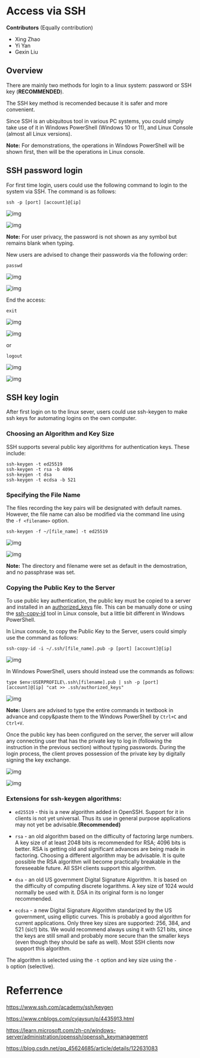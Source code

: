 # Access via SSH

**Contributors** (Equally contribution)

- Xing Zhao
- Yi Yan
- Gexin Liu

## Overview

  There are mainly two methods for login to a linux system: password or SSH key (**RECOMMENDED**). 

  The SSH key method is recomended because it is safer and more convenient. 

  Since SSH is an ubiquitous tool in various PC systems, you could simply take use of it in Windows PowerShell (Windows 10 or 11), and Linux Console (almost all Linux versions). 

**Note:** For demonstrations, the operations in Windows PowerShell will be shown first, then will be the operations in Linux console.   

## SSH password login

For first time login, users could use the following command to login to the system via SSH. The command is as follows:

```
ssh -p [port] [account]@[ip]
```

<img title="" src="https://github.com/HoshinoKyouna/doc-manual-pub/blob/image-link-repair/SSH/image/ssh%20powershell.gif?raw=true" alt="img" data-align="inline">

![img](https://github.com/HoshinoKyouna/doc-manual-pub/blob/image-link-repair/SSH/image/ssh%20linux.gif?raw=true)

**Note:** For user privacy, the password is not shown as any symbol but remains blank when typing.

New users are advised to change their passwords via the following order:

```
passwd
```

![img](https://github.com/HoshinoKyouna/doc-manual-pub/blob/image-link-repair/SSH/image/passwd%20powershell.gif?raw=true)

![img](https://github.com/HoshinoKyouna/doc-manual-pub/blob/image-link-repair/SSH/image/passwd%20linux.gif?raw=true)

End the access:

```
exit
```

![img](https://github.com/HoshinoKyouna/doc-manual-pub/blob/image-link-repair/SSH/image/exit%20powershell.gif?raw=true)

![img](https://github.com/HoshinoKyouna/doc-manual-pub/blob/image-link-repair/SSH/image/exit%20linux.gif?raw=true)

or

```
logout
```

![img](https://github.com/HoshinoKyouna/doc-manual-pub/blob/image-link-repair/SSH/image/logout%20powershell.gif?raw=true)

![img](https://github.com/HoshinoKyouna/doc-manual-pub/blob/image-link-repair/SSH/image/logout%20linux.gif?raw=true)

## SSH key login

After first login on to the linux sever, users could use ssh-keygen to make ssh keys for automating logins on the own computer.

### Choosing an Algorithm and Key Size

SSH supports several public key algorithms for authentication keys. These include:

```
ssh-keygen -t ed25519
ssh-keygen -t rsa -b 4096
ssh-keygen -t dsa
ssh-keygen -t ecdsa -b 521
```

### Specifying the File Name

The files recording the key pairs will be designated with default names. However, the file name can also be modified via the command line using the `-f <filename>` option.

```
ssh-keygen -f ~/[file_name] -t ed25519
```

![img](https://github.com/HoshinoKyouna/doc-manual-pub/blob/image-link-repair/SSH/image/ssh-keygen%20powershell.gif?raw=true)

![img](https://github.com/HoshinoKyouna/doc-manual-pub/blob/image-link-repair/SSH/image/ssh-keygen%20linux.gif?raw=true)

**Note:** The directory and filename were set as default in the demostration, and no passphrase was set.

### Copying the Public Key to the Server

To use public key authentication, the public key must be copied to a server and installed in an [authorized_keys](https://www.ssh.com/ssh/authorized_keys) file. This can be manually done or using the [ssh-copy-id](https://www.ssh.com/ssh/copy-id) tool in Linux console, but a little bit different in Windows PowerShell.

In Linux console, to copy the Public Key to the Server, users could simply use the command as follows:

```
ssh-copy-id -i ~/.ssh/[file_name].pub -p [port] [account]@[ip]
```

![img](https://github.com/HoshinoKyouna/doc-manual-pub/blob/image-link-repair/SSH/image/copy%20pub%20key%20linux.gif?raw=true)

In Windows PowerShell, users should instead use the commands as follows:

```
type $env:USERPROFILE\.ssh\[filename].pub | ssh -p [port] [account]@[ip] "cat >> .ssh/authorized_keys"
```

![img](https://github.com/HoshinoKyouna/doc-manual-pub/blob/image-link-repair/SSH/image/copy%20pub%20key%20powershell.gif?raw=true)

**Note:** Users are advised to type the entire commands in textbook in advance and copy&paste them to the Windows PowerShell by `Ctrl+C` and `Ctrl+V`.

Once the public key has been configured on the server, the server will allow any connecting user that has the private key to log in (following the instruction in the previous section) without typing passwords. During the login process, the client proves possession of the private key by digitally signing the key exchange.

![img](https://github.com/HoshinoKyouna/doc-manual-pub/blob/image-link-repair/SSH/image/ssh-key%20login%20powershell.gif?raw=true)

![img](https://github.com/HoshinoKyouna/doc-manual-pub/blob/image-link-repair/SSH/image/ssh-key%20login%20linux.gif?raw=true)

### Extensions for ssh-keygen algorithms:

- `ed25519` - this is a new algorithm added in OpenSSH. Support for it in clients is not yet universal. Thus its use in general purpose applications may not yet be advisable.**(Recommended)**

- `rsa` - an old algorithm based on the difficulty of factoring large numbers. A key size of at least 2048 bits is recommended for RSA; 4096 bits is better. RSA is getting old and significant advances are being made in factoring. Choosing a different algorithm may be advisable. It is quite possible the RSA algorithm will become practically breakable in the foreseeable future. All SSH clients support this algorithm.

- `dsa` - an old US government Digital Signature Algorithm. It is based on the difficulty of computing discrete logarithms. A key size of 1024 would normally be used with it. DSA in its original form is no longer recommended.

- `ecdsa` - a new Digital Signature Algorithm standarized by the US government, using elliptic curves. This is probably a good algorithm for current applications. Only three key sizes are supported: 256, 384, and 521 (sic!) bits. We would recommend always using it with 521 bits, since the keys are still small and probably more secure than the smaller keys (even though they should be safe as well). Most SSH clients now support this algorithm.

The algorithm is selected using the `-t` option and key size using the `-b` option (selective).

# 

# Referrence

https://www.ssh.com/academy/ssh/keygen

https://www.cnblogs.com/cyjaysun/p/4435913.html

https://learn.microsoft.com/zh-cn/windows-server/administration/openssh/openssh_keymanagement

https://blog.csdn.net/qq_45624685/article/details/122631083
